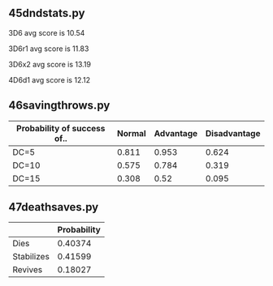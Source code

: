## 45dndstats.py

3D6  avg score  is 10.54

3D6r1 avg score is 11.83

3D6x2 avg score is 13.19

4D6d1 avg score is 12.12



## 46savingthrows.py

| Probability of success of.. | Normal | Advantage | Disadvantage |
| --------------------------- | ------ | --------- | ------------ |
| DC=5                        | 0.811  | 0.953     | 0.624        |
| DC=10                       | 0.575  | 0.784     | 0.319        |
| DC=15                       | 0.308  | 0.52      | 0.095        |



## 47deathsaves.py

|            | Probability |
| ---------- | ----------- |
| Dies       | 0.40374     |
| Stabilizes | 0.41599     |
| Revives    | 0.18027     |



